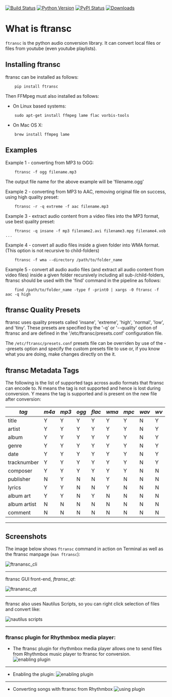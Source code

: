 [![Build Status](https://travis-ci.org/dopstar/ftransc.svg?branch=master)](https://travis-ci.org/dopstar/ftransc) [
![Python Version](https://img.shields.io/pypi/pyversions/ftransc.svg)](https://pypi.python.org/pypi/ftransc) 
[![PyPI Status](https://img.shields.io/pypi/v/ftransc.svg)](https://pypi.python.org/pypi/ftransc)
[![Downloads](https://img.shields.io/pypi/dm/ftransc.svg)](https://pypi.python.org/pypi/ftransc)

# What is ftransc

`ftransc` is the python audio conversion library. It can convert local files or files from youtube (even youtube playlists).


## Installing ftransc


ftransc can be installed as follows:

```
    pip install ftransc
```

Then FFMpeg must also installed as follows:

- On Linux based systems:
```
    sudo apt-get install ffmpeg lame flac vorbis-tools
```

- On Mac OS X:
```
    brew install ffmpeg lame
```



## Examples 

Example 1 - converting from MP3 to OGG:
```
    ftransc -f ogg filename.mp3
```
The output file name for the above example will be 'filename.ogg'

Example 2 - converting from MP3 to AAC, removing original file on success, using high quality preset:
```
    ftransc -r -q extreme -f aac filename.mp3
```

Example 3 - extract audio content from a video files into the MP3 format, use best quality preset:
```
    ftransc -q insane -f mp3 filename2.avi filename3.mpg filename4.vob ...
```

Example 4 - convert all audio files inside a given folder into WMA format. (This option is not recursive to child-folders)
```
    ftransc -f wma --directory /path/to/folder_name
```

Example 5 - convert all audio audio files (and extract all audio content from video files) inside a given folder recursively including all sub-/child-folders, ftransc should be used with the 'find' command in the pipeline as follows:
```
    find /path/to/folder_name -type f -print0 | xargs -0 ftransc -f aac -q high
```

## ftransc Quality Presets

ftransc uses quality presets called 'insane', 'extreme', 'high', 'normal', 'low', and 'tiny'. These presets are specified by the '-q' or '--quality' option of ftransc and are defined in the '/etc/ftransc/presets.conf' configuration file. 

The `/etc/ftransc/presets.conf` presets file can be overriden by use of the --presets option and specify the custom presets file to use or, if you know what you are doing, make changes directly on the it.


## ftransc Metadata Tags

The following is the list of supported tags across audio formats that ftransc can encode to. N means the tag is not supported and hence is lost during conversion. Y means the tag is supported and is present on the new file after conversion:

| *tag* | *m4a* | *mp3* | *ogg* | *flac* | *wma* | *mpc* | *wav* | *wv* |
|-------|-------|-------|-------|--------|-------|-------|-------|------|
| title | Y	| Y 	| Y 	| Y 	 | Y	 | Y 	 | N 	 | Y 	|
| artist | Y | Y | Y | Y | Y | Y | N | Y |
| album  | Y | Y | Y | Y | Y | Y | N | Y |
| genre  | Y | Y | Y | Y | Y | Y | N | Y |
| date   | Y | Y | Y | Y | Y | Y | N | Y |
| tracknumber | Y | Y | Y | Y | Y | Y | N | Y |
| composer    | Y | Y | Y | Y | Y | Y | N | N |
| publisher   | N | Y | N | N | Y | N | N | N |
| lyrics | Y | Y | N | N | Y | N | N | N |
| album art   | Y | Y | N | Y | N | N | N | N |
| album artist | N | N | N | N | N | N | N | N |
| comment     | N | N | N | N | N | N | N | N |

______

## Screenshots

The image below shows `ftransc` command in action on Terminal as well as the ftransc manpage (`man ftransc`):
<!-- /static/images/ftransc_cli.png -->
![ftranansc_cli](https://raw.githubusercontent.com/dopstar/ftransc/master/static/images/ftransc_cli.png)

_____

ftransc GUI front-end, *ftransc_qt*:

![ftranansc_qt](https://raw.githubusercontent.com/dopstar/ftransc/master/static/images/ftransc_gui.png)

_____

ftransc also uses Nautilus Scripts, so you can right click selection of files and convert like:

![nautilus scripts](https://raw.githubusercontent.com/dopstar/ftransc/master/static/images/ftransc_nautilus-scripts.png)

_____

### ftransc plugin for Rhythmbox media player:

- The ftransc plugin for rhythmbox media player allows one to send files from Rhythmbox music player to ftransc for conversion.
![enabling plugin](https://raw.githubusercontent.com/dopstar/ftransc/master/static/images/rb_plugin0.png)

____

- Enabling the plugin:
![enabling plugin](https://raw.githubusercontent.com/dopstar/ftransc/master/static/images/rb_plugin1.png)

____

- Converting songs with ftransc from Rhythmbox
![using plugin](https://raw.githubusercontent.com/dopstar/ftransc/master/static/images/rb_plugin2.png)


